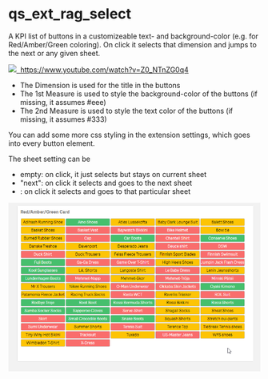 # qs_ext_rag_select
A KPI list of buttons in a customizeable text- and background-color (e.g. for Red/Amber/Green coloring). On click it selects that dimension and jumps to the next or any given sheet.

<a href="https://www.youtube.com/watch?v=dhQowB_Q9xU"><img src="https://upload.wikimedia.org/wikipedia/commons/thumb/b/b8/YouTube_Logo_2017.svg/200px-YouTube_Logo_2017.svg.png" width="100"/> &nbsp;https://www.youtube.com/watch?v=Z0_NTnZG0q4

 * The Dimension is used for the title in the buttons
 * The 1st Measure is used to style the background-color of the buttons (if missing, it assumes #eee)
 * The 2nd Measure is used to style the text color of the buttons (if missing, it assumes #333)

You can add some more css styling in the extension settings, which goes into every button element.

The sheet setting can be 
 * empty: on click, it just selects but stays on current sheet
 * "next": on click it selects and goes to the next sheet
 * <any sheetid>: on click it selects and goes to that particular sheet

![alttext](https://github.com/ChristofSchwarz/pics/raw/master/rag_card.png "screenshot")

